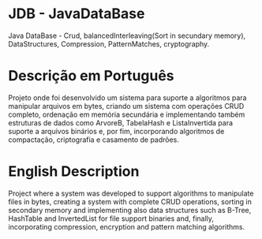 # JDB - JavaDataBase
Java DataBase - Crud, balancedInterleaving(Sort in secundary memory), DataStructures, Compression, PatternMatches, cryptography.

# Descrição em Português
Projeto onde foi desenvolvido um sistema para suporte a algoritmos para manipular arquivos em 
bytes, criando um sistema com operações CRUD completo, ordenação em memória secundária e implementando 
também estruturas de dados como  ArvoreB, TabelaHash e ListaInvertida para suporte a arquivos 
binários e, por fim, incorporando algoritmos de compactação, criptografia e casamento de padrões.

# English Description
Project where a system was developed to support algorithms to manipulate files in
bytes, creating a system with complete CRUD operations, sorting in secondary memory and implementing
also data structures such as B-Tree, HashTable and InvertedList for file support
binaries and, finally, incorporating compression, encryption and pattern matching algorithms.

